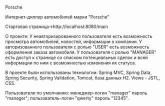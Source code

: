 Porsche

Интернет-диллер автомобилей марки "Porsche"

Cтартовая страница->http://localhost:8080/main

О проекте: У неавторизированного пользователя есть возможность просмотра автомобилей, новостей, информации о компании.
У авторизованного пользователя с ролью "USER" есть возможность оформления заказа автомобиля. У пользователя с ролью 
"MANAGER" есть доступ к странице со списком потенциальных сделок и всей информации по ним с возможностью изменения их
статуса.

В проекте были использованы технологии: Spring MVC, Spring Data, Spring Security, Spring Validation, Tomcat, база данных
H2. Views - JSTL, CSS.

Пользователи по умолчанию: 
менеджер-логин "manager" пароль "manager";
пользователь-логин "qwerty" пароль "12345".
